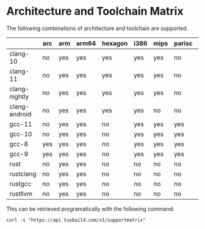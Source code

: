 # Architecture and Toolchain Matrix

The following combinations of architecture and toolchain are supported.

|               | arc | arm | arm64 | hexagon | i386 | mips | parisc | powerpc | riscv | s390 | sh  | sparc | x86_64 |
| ------------- | --- | --- | ----- | ------- | ---- | ---- | ------ | ------- | ----- | ---- | --- | ----- | ------ |
| clang-10      | no  | yes | yes   | yes     | yes  | yes  | no     | yes     | yes   | yes  | no  | yes   | yes    |
| clang-11      | no  | yes | yes   | yes     | yes  | yes  | no     | yes     | yes   | yes  | no  | yes   | yes    |
| clang-nightly | no  | yes | yes   | yes     | yes  | yes  | no     | yes     | yes   | yes  | no  | yes   | yes    |
| clang-android | no  | yes | yes   | yes     | yes  | no   | no     | no      | no    | no   | no  | no    | yes    |
| gcc-11        | no  | yes | yes   | no      | yes  | yes  | yes    | yes     | yes   | yes  | yes | yes   | yes    |
| gcc-10        | no  | yes | yes   | no      | yes  | yes  | yes    | yes     | yes   | yes  | yes | yes   | yes    |
| gcc-8         | yes | yes | yes   | no      | yes  | yes  | yes    | yes     | yes   | yes  | yes | yes   | yes    |
| gcc-9         | yes | yes | yes   | no      | yes  | yes  | yes    | yes     | yes   | yes  | yes | yes   | yes    |
| rust          | no  | yes | yes   | no      | no   | no   | no     | yes     |yes    | no   | no  | no    | yes    |
| rustclang     | no  | yes | yes   | no      | no   | no   | no     | yes     |yes    | no   | no  | no    | yes    |
| rustgcc       | no  | yes | yes   | no      | no   | no   | no     | yes     |yes    | no   | no  | no    | yes    |
| rustllvm      | no  | yes | yes   | no      | no   | no   | no     | yes     |yes    | no   | no  | no    | yes    |

This can be retrieved programatically with the following command:

```
curl -s "https://api.tuxbuild.com/v1/supportmatrix"
```
